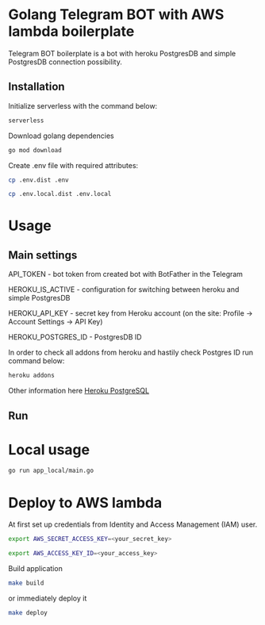 # Golang Telegram BOT with AWS lambda boilerplate

Telegram BOT boilerplate is a bot with heroku PostgresDB and simple PostgresDB connection possibility.

## Installation

Initialize serverless with the command below:
```bash
serverless
```

Download golang dependencies
```bash
go mod download
```

Create .env file with required attributes:
```bash
cp .env.dist .env
```
```bash
cp .env.local.dist .env.local
```

# Usage

## Main settings

API_TOKEN - bot token from created bot with BotFather in the Telegram

HEROKU_IS_ACTIVE - configuration for switching between heroku and simple PostgresDB 

HEROKU_API_KEY - secret key from Heroku account (on the site: Profile -> Account Settings -> API Key)

HEROKU_POSTGRES_ID - PostgresDB ID

In order to check all addons from heroku and hastily check Postgres ID run command below:

```bash
heroku addons
```

Other information here
[Heroku PostgreSQL](https://devcenter.heroku.com/articles/heroku-postgresql)

## Run

# Local usage

```bash
go run app_local/main.go
```

# Deploy to AWS lambda

At first set up credentials from Identity and Access Management (IAM) user.

```bash
export AWS_SECRET_ACCESS_KEY=<your_secret_key>
```
```bash
export AWS_ACCESS_KEY_ID=<your_access_key>
```

Build application

```bash
make build
```

or immediately deploy it

```bash
make deploy
```